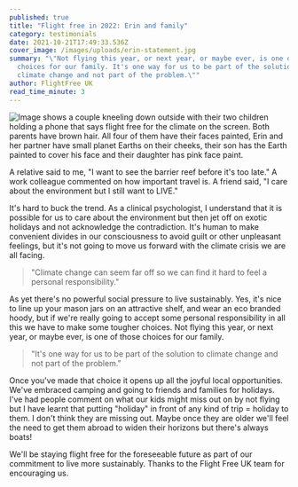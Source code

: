 ```yaml
---
published: true
title: "Flight free in 2022: Erin and family"
category: testimonials
date: 2021-10-21T17:49:33.536Z
cover_image: /images/uploads/erin-statement.jpg
summary: "\"Not flying this year, or next year, or maybe ever, is one of those
  choices for our family. It's one way for us to be part of the solution to
  climate change and not part of the problem.\""
author: FlightFree UK
read_time_minute: 3
---
```

![Image shows a couple kneeling down outside with their two children holding a phone that says flight free for the climate on the screen. Both parents have brown hair. All four of them have their faces painted, Erin and her partner have small planet Earths on their cheeks, their son has the Earth painted to cover his face and their daughter has pink face paint.](/images/uploads/erin-statement.jpg)

A relative said to me, "I want to see the barrier reef before it's too late." A work colleague commented on how important travel is. A friend said, "I care about the environment but I still want to LIVE." 

It's hard to buck the trend. As a clinical psychologist, I understand that it is possible for us to care about the environment but then jet off on exotic holidays and not acknowledge the contradiction. It's human to make convenient divides in our consciousness to avoid guilt or other unpleasant feelings, but it's not going to move us forward with the climate crisis we are all facing.

> "Climate change can seem far off so we can find it hard to feel a personal responsibility."

As yet there's no powerful social pressure to live sustainably. Yes, it's nice to line up your mason jars on an attractive shelf, and wear an eco branded hoody, but if we're really going to accept some personal responsibility in all this we have to make some tougher choices. Not flying this year, or next year, or maybe ever, is one of those choices for our family. 

> "It's one way for us to be part of the solution to climate change and not part of the problem."

Once you've made that choice it opens up all the joyful local opportunities. We've embraced camping and going to friends and families for holidays. I've had people comment on what our kids might miss out on by not flying but I have learnt that putting "holiday" in front of any kind of trip = holiday to them. I don't think they are missing out. Maybe once they are older we'll feel the need to get them abroad to widen their horizons but there's always boats! 

We'll be staying flight free for the foreseeable future as part of our commitment to live more sustainably. Thanks to the Flight Free UK team for encouraging us.